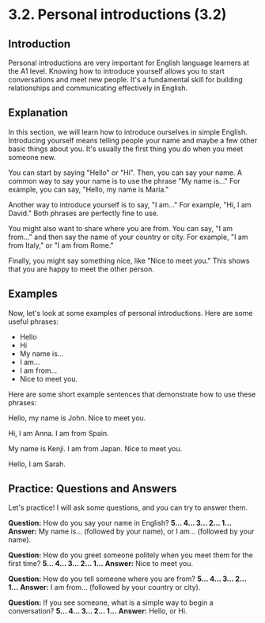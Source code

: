 # 3.2. Personal introductions (3.2)

## Introduction

Personal introductions are very important for English language learners at the A1 level. Knowing how to introduce yourself allows you to start conversations and meet new people. It's a fundamental skill for building relationships and communicating effectively in English.

## Explanation

In this section, we will learn how to introduce ourselves in simple English. Introducing yourself means telling people your name and maybe a few other basic things about you. It's usually the first thing you do when you meet someone new.

You can start by saying "Hello" or "Hi". Then, you can say your name. A common way to say your name is to use the phrase "My name is..." For example, you can say, "Hello, my name is Maria."

Another way to introduce yourself is to say, "I am..." For example, "Hi, I am David." Both phrases are perfectly fine to use.

You might also want to share where you are from. You can say, "I am from..." and then say the name of your country or city. For example, "I am from Italy," or "I am from Rome."

Finally, you might say something nice, like "Nice to meet you." This shows that you are happy to meet the other person.

## Examples

Now, let's look at some examples of personal introductions. Here are some useful phrases:

*   Hello
*   Hi
*   My name is...
*   I am...
*   I am from...
*   Nice to meet you.

Here are some short example sentences that demonstrate how to use these phrases:

Hello, my name is John. Nice to meet you.

Hi, I am Anna. I am from Spain.

My name is Kenji. I am from Japan. Nice to meet you.

Hello, I am Sarah.

## Practice: Questions and Answers

Let's practice! I will ask some questions, and you can try to answer them.

**Question:** How do you say your name in English?
**5... 4... 3... 2... 1...**
**Answer:** My name is... (followed by your name), or I am... (followed by your name).

**Question:** How do you greet someone politely when you meet them for the first time?
**5... 4... 3... 2... 1...**
**Answer:** Nice to meet you.

**Question:** How do you tell someone where you are from?
**5... 4... 3... 2... 1...**
**Answer:** I am from... (followed by your country or city).

**Question:** If you see someone, what is a simple way to begin a conversation?
**5... 4... 3... 2... 1...**
**Answer:** Hello, or Hi.
